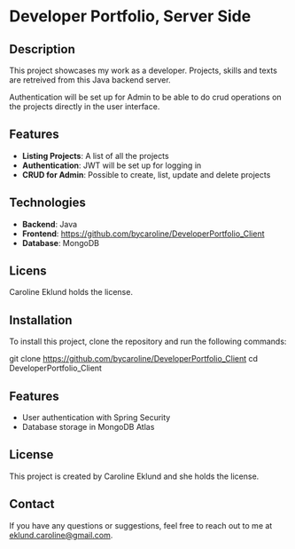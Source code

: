 # Developer Portfolio, Server Side

## Description

This project showcases my work as a developer. Projects, skills and texts are retreived from this Java backend server. 

Authentication will be set up for Admin to be able to do crud operations on the projects directly in the user interface. 

## Features
- **Listing Projects**: A list of all the projects  
- **Authentication**: JWT will be set up for logging in
- **CRUD for Admin**: Possible to create, list, update and delete projects

## Technologies
- **Backend**: Java
- **Frontend**: https://github.com/bycaroline/DeveloperPortfolio_Client
- **Database**: MongoDB

## Licens
Caroline Eklund holds the license. 

## Installation

To install this project, clone the repository and run the following commands:

git clone https://github.com/bycaroline/DeveloperPortfolio_Client
cd DeveloperPortfolio_Client

## Features

- User authentication with Spring Security
- Database storage in MongoDB Atlas

## License

This project is created by Caroline Eklund and she holds the license. 

## Contact

If you have any questions or suggestions, feel free to reach out to me at eklund.caroline@gmail.com. 
